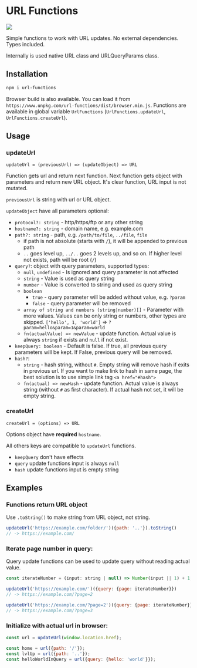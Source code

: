 # URL Functions

[![](https://badgen.net/bundlephobia/minzip/url-functions)](https://bundlephobia.com/package/url-functions)

Simple functions to work with URL updates. No external dependencies. Types included.

Internally is used native URL class and URLQueryParams class.

## Installation
```bash
npm i url-functions
```

Browser build is also available. You can load it from `https://www.unpkg.com/url-functions/dist/browser.min.js`. Functions are available in global variable `UrlFunctions` (`UrlFunctions.updateUrl`, `UrlFunctions.createUrl`).

## Usage

### updateUrl
`updateUrl = (previousUrl) => (updateObject) => URL`

Function gets url and return next function. Next function gets object with parameters and return new URL object. It's clear function, URL input is not mutated.

`previousUrl` is string with url or URL object. 

`updateObject` have all parameters optional:
- `protocol?: string` - http/https/ftp or any other string
- `hostname?: string` - domain name, e.g. example.com
- `path?: string` - path, e.g. `/path/to/file`, `../file`, `file`
  - if path is not absolute (starts with `/`), it will be appended to previous path
  - `..` goes level up, `../..` goes 2 levels up, and so on. If higher level not exists, path will be root (`/`)
- `query?`: object with query parameters, supported types:
  - `null`, `undefined` - Is ignored and query parameter is not affected
  - `string` - Value is used as query string
  - `number` - Value is converted to string and used as query string
  - `boolean`
    - `true` - query parameter will be added without value, e.g. `?param`
    - `false` - query parameter will be removed
  - `array of string and numbers (string|number)[]` - Parameter with more values. Values can be only string or numbers, other types are skipped. `['hello', 1, 'world']` => `?param=hello&param=1&param=world`
  - `fn(actualValue) => newValue` - update function. Actual value is always `string` if exists and `null` if not exist. 
- `keepQuery: boolean` - Default is false. If true, all previous query parameters will be kept. If False, previous query will be removed.
- `hash?`: 
  - `string` - hash string, without `#`. Empty string will remove hash if exits in previous url. If you want to make link to hash in same page, the best solution is to use simple link tag `<a href="#hash">`
  - `fn(actual) => newHash` - update function. Actual value is always string (without `#` as first character). If actual hash not set, it will be empty string.

### createUrl
`createUrl = (options) => URL`

Options object have **required** `hostname`.

All others keys are compatible to `updateUrl` functions.
- `keepQuery` don't have effects
- `query` update functions input is always `null`
- `hash` update functions input is empty string

## Examples

### Functions return URL object
Use `.toString()` to make string from URL object, not string.
```js
updateUrl('https://example.com/folder/')({path: '..'}).toString() 
// -> https://example.com/
```

### Iterate page number in query:
Query update functions can be used to update query without reading actual value.
```js
const iterateNumber = (input: string | null) => Number(input || 1) + 1;

updateUrl('https://example.com/')({query: {page: iterateNumber}})
// -> https://example.com/?page=2

updateUrl('https://example.com/?page=2')({query: {page: iterateNumber}})
// -> https://example.com/?page=3
```

### Initialize with actual url in browser:
```js
const url = updateUrl(window.location.href);

const home = url({path: '/'});
const lvlUp = url({path: '..'});
const helloWorldInQuery = url({query: {hello: 'world'}});
```
